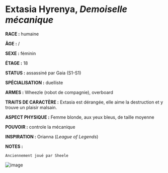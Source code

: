 # Extasia Hyrenya, *Demoiselle mécanique*

**RACE :** humaine

**ÂGE :** /

**SEXE :** féminin

**ÉTAGE :** 18

**STATUS :** assassiné par Gaia (S1-S1)

**SPÉCIALISATION :** duelliste

**ARMES :** Wheezle (robot de compagnie), overboard

**TRAITS DE CARACTÈRE :** Extasia est dérangée, elle aime la destruction et y trouve un plaisir malsain.

**ASPECT PHYSIQUE :** Femme blonde, aux yeux bleus, de taille moyenne

**POUVOIR :** controle la mécanique

**INSPIRATION :** Orianna (*League of Legends*)

**NOTES :**

`Anciennement joué par Sheele`

![image](https://enyxia.alkanife.fr/images/characters/extasia.png)
